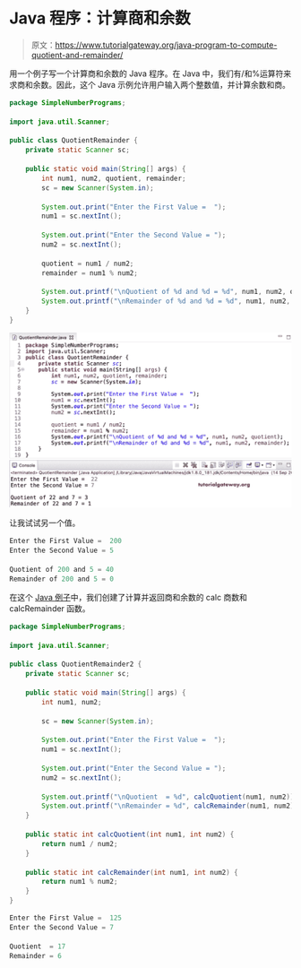 # Java 程序：计算商和余数

> 原文：<https://www.tutorialgateway.org/java-program-to-compute-quotient-and-remainder/>

用一个例子写一个计算商和余数的 Java 程序。在 Java 中，我们有/和%运算符来求商和余数。因此，这个 Java 示例允许用户输入两个整数值，并计算余数和商。

```java
package SimpleNumberPrograms;

import java.util.Scanner;

public class QuotientRemainder {
	private static Scanner sc;

	public static void main(String[] args) {
		int num1, num2, quotient, remainder;
		sc = new Scanner(System.in);

		System.out.print("Enter the First Value =  ");
		num1 = sc.nextInt();

		System.out.print("Enter the Second Value = ");
		num2 = sc.nextInt();

		quotient = num1 / num2;
		remainder = num1 % num2;

		System.out.printf("\nQuotient of %d and %d = %d", num1, num2, quotient);
		System.out.printf("\nRemainder of %d and %d = %d", num1, num2, remainder);
	}
}
```

![Java Program to Compute Quotient and Remainder 1](img/a75b9992d0d5164164c41ab137e76a87.png)

让我试试另一个值。

```java
Enter the First Value =  200
Enter the Second Value = 5

Quotient of 200 and 5 = 40
Remainder of 200 and 5 = 0
```

在这个 [Java 例子](https://www.tutorialgateway.org/learn-java-programs/)中，我们创建了计算并返回商和余数的 calc 商数和 calcRemainder 函数。

```java
package SimpleNumberPrograms;

import java.util.Scanner;

public class QuotientRemainder2 {
	private static Scanner sc;

	public static void main(String[] args) {
		int num1, num2;

		sc = new Scanner(System.in);

		System.out.print("Enter the First Value =  ");
		num1 = sc.nextInt();

		System.out.print("Enter the Second Value = ");
		num2 = sc.nextInt();

		System.out.printf("\nQuotient  = %d", calcQuotient(num1, num2));
		System.out.printf("\nRemainder = %d", calcRemainder(num1, num2));
	}

	public static int calcQuotient(int num1, int num2) {
		return num1 / num2;
	}

	public static int calcRemainder(int num1, int num2) {
		return num1 % num2;
	}
}
```

```java
Enter the First Value =  125
Enter the Second Value = 7

Quotient  = 17
Remainder = 6
```